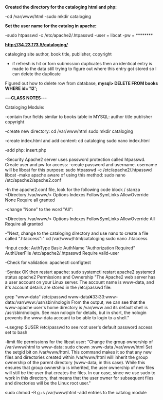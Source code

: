 **Created the directory for the cataloging html and php:**

 -cd /var/www/html
 -sudo mkdir cataloging


**Set the user name for the catalog in apache:**

 -sudo htpasswd -c /etc/apache2/.htpasswd 
 -user = libcat
 -pw = ********


**http://34.23.173.5/cataloging/**

cataloging site
author, book title, publisher, copyright
- if refresh is hit or forn submission duplicates then an identical entry is made to the data
still trying to figure out where this entry got stored so I can delete the duplicate

Figured out how to delete row from database, **mysql> DELETE FROM books WHERE id='12';**



---**CLASS NOTES**---

Cataloging Module:


-contain four fields similar to books table in MYSQL:
author
title
publisher
copyright

-create new directory:
cd /var/www/html
sudo mkdir cataloging

-create index.html and add content:
cd cataloging
sudo nano index.html

-add php:
insert.php

-Security
Apache2 server uses password protection called htpasswd.  Create user and pw for access:
-create password and username. username will be libcat for this purpose:
sudo htpasswd -c /etc/apache2/.htpasswd libcat
-make apache aware of using this method:
sudo nano /etc/apache2/apache2.conf

-In the apache2.conf file, look for the following code block / stanza
<Directory /var/www/>
  Options Indexes FollowSymLinks
  AllowOverride None
  Require all granted
</Directory>

-change "None" to the word "All":

<Directory /var/www/>
  Options Indexes FollowSymLinks
  AllowOverride All
  Require all granted
</Directory>

-"Next, change to the cataloging directory and use nano to create a file called ".htaccess":"
cd /var/www/html/cataloging
sudo nano .htaccess

-Input code:
AuthType Basic
AuthName "Authorization Required"
AuthUserFile /etc/apache2/.htpasswd
Require valid-user

-Check for validation:
apachectl configtest

-Syntax OK then restart apache:
sudo systemctl restart apache2
systemctl status apache2
Permissions and Ownership
"The Apache2 web server has a user account on your Linux server. The account name is www-data, and it's account details are stored in the /etc/passwd file:

grep "www-data" /etc/passwd
www-data:x:33:33:www-data:/var/www:/usr/sbin/nologin
From the output, we can see that the www-apache user's home directory is /var/www and its default shell is /usr/sbin/nologin. See man nologin for details, but in short, the nologin prevents the www-data account to be able to login to a shell."

-usegrep $USER /etc/passwd to see root user's default password access set to bash

-limit file permissions for the libcat user:
"Change the group ownership of /var/www/html to www-data:
sudo chown :www-data /var/www/html
Set the setgid bit on /var/www/html. This command makes it so that any new files and directories created within /var/www/html will inherit the group ownership of the parent directory (www-data, in this case). While this ensures that group ownership is inherited, the user ownership of new files will still be the user that creates the files. In our case, since we use sudo to work in this directory, that means that the user owner for subsequent files and directories will be the Linux root user."

sudo chmod -R g+s /var/www/html
-add entries to the catalog module


